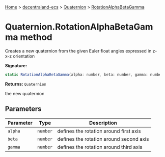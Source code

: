 [Home](./index) &gt; [decentraland-ecs](./decentraland-ecs.md) &gt; [Quaternion](./decentraland-ecs.quaternion.md) &gt; [RotationAlphaBetaGamma](./decentraland-ecs.quaternion.rotationalphabetagamma.md)

# Quaternion.RotationAlphaBetaGamma method

Creates a new quaternion from the given Euler float angles expressed in z-x-z orientation

**Signature:**
```javascript
static RotationAlphaBetaGamma(alpha: number, beta: number, gamma: number): Quaternion;
```
**Returns:** `Quaternion`

the new quaternion

## Parameters

|  Parameter | Type | Description |
|  --- | --- | --- |
|  `alpha` | `number` | defines the rotation around first axis |
|  `beta` | `number` | defines the rotation around second axis |
|  `gamma` | `number` | defines the rotation around third axis |


